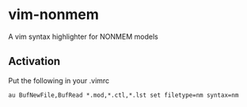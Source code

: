 # vim-nonmem
A vim syntax highlighter for NONMEM models

## Activation

Put the following in your .vimrc

```
au BufNewFile,BufRead *.mod,*.ctl,*.lst set filetype=nm syntax=nm
```
